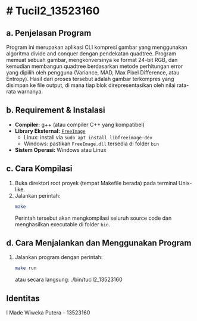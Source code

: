 # # Tucil2_13523160

## a. Penjelasan Program

Program ini merupakan aplikasi CLI kompresi gambar yang menggunakan algoritma divide and conquer dengan pendekatan quadtree. Program memuat sebuah gambar, mengkonversinya ke format 24-bit RGB, dan kemudian membangun quadtree berdasarkan metode perhitungan error yang dipilih oleh pengguna (Variance, MAD, Max Pixel Difference, atau Entropy). Hasil dari proses tersebut adalah gambar terkompres yang disimpan ke file output, di mana tiap blok direpresentasikan oleh nilai rata-rata warnanya.

## b. Requirement & Instalasi

- **Compiler:** g++ (atau compiler C++ yang kompatibel)
- **Library Eksternal:** [`FreeImage`](http://freeimage.sourceforge.net/)
  - Linux: install via `sudo apt install libfreeimage-dev`
  - Windows: pastikan `FreeImage.dll` tersedia di folder `bin`
- **Sistem Operasi:** Windows atau Linux

## c. Cara Kompilasi

1. Buka direktori root proyek (tempat Makefile berada) pada terminal Unix-like.
2. Jalankan perintah:
   ```bash
   make
   ```
   Perintah tersebut akan mengkompilasi seluruh source code dan menghasilkan executable di folder `bin`.

## d. Cara Menjalankan dan Menggunakan Program

1. Jalankan program dengan perintah:
   ```bash
   make run
   ```
   atau secara langsung:
   ./bin/tucil2_13523160

## Identitas

I Made Wiweka Putera - 13523160
